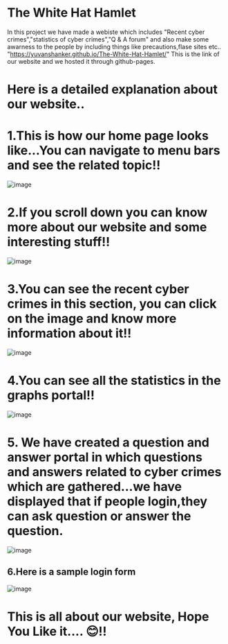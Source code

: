# The White Hat Hamlet
In this project we have made a webiste which includes "Recent cyber crimes","statistics of cyber crimes","Q & A forum" and also make some awarness to the people by including things like precautions,flase sites etc..
"https://yuvanshanker.github.io/The-White-Hat-Hamlet/" This is the link of our website and we hosted it through github-pages.
# Here is a detailed explanation about our website..

# 1.This is how our home page looks like...You can navigate to menu bars and see the related topic!!

![image](https://user-images.githubusercontent.com/62197337/112629101-dd3e1900-8e59-11eb-9e3f-b0b8d2960bc3.png)

# 2.If you scroll down you can know more about our website and some interesting stuff!!

![image](https://user-images.githubusercontent.com/62197337/112629306-25f5d200-8e5a-11eb-8782-28e867eba3af.png)

# 3.You can see the recent cyber crimes in this section, you can click on the image and know more information about it!!

![image](https://user-images.githubusercontent.com/62197337/112629723-ac121880-8e5a-11eb-89ef-f28a305ba787.png)

# 4.You can see all the statistics in the graphs portal!!

![image](https://user-images.githubusercontent.com/62197337/112630038-1460fa00-8e5b-11eb-84ec-6939c99b70c3.png)

# 5. We have created a question and answer portal in which questions and answers related to cyber crimes which are gathered...we have displayed that if people login,they can ask question or answer the question.

![image](https://user-images.githubusercontent.com/62197337/112630180-3fe3e480-8e5b-11eb-8510-12a8812a3e02.png) 

## 6.Here is a sample login form

![image](https://user-images.githubusercontent.com/62197337/112630684-f2b44280-8e5b-11eb-8205-c5404039e426.png)

# This is all about our website, Hope You Like it.... 😊!!

